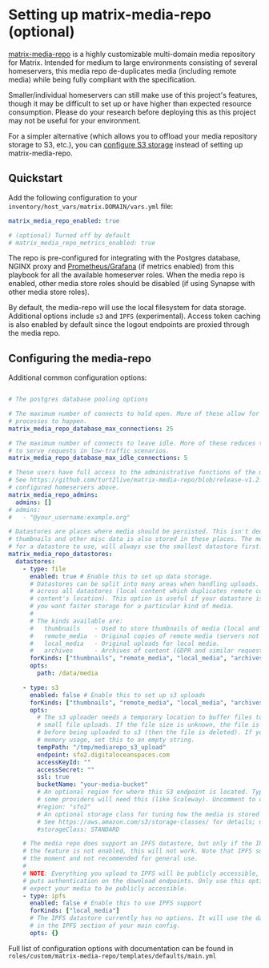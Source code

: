 # Setting up matrix-media-repo (optional)

[matrix-media-repo](https://docs.t2bot.io/matrix-media-repo/) is a highly customizable multi-domain media repository for Matrix. Intended for medium to large environments consisting of several homeservers, this media repo de-duplicates media (including remote media) while being fully compliant with the specification.

Smaller/individual homeservers can still make use of this project's features, though it may be difficult to set up or have higher than expected resource consumption. Please do your research before deploying this as this project may not be useful for your environment.

For a simpler alternative (which allows you to offload your media repository storage to S3, etc.), you can [configure S3 storage](configuring-playbook-s3.md) instead of setting up matrix-media-repo.

## Quickstart

Add the following configuration to your `inventory/host_vars/matrix.DOMAIN/vars.yml` file:

```yaml
matrix_media_repo_enabled: true

# (optional) Turned off by default
# matrix_media_repo_metrics_enabled: true
```

The repo is pre-configured for integrating with the Postgres database, NGINX proxy and [Prometheus/Grafana](configuring-playbook-prometheus-grafana.md) (if metrics enabled) from this playbook for all the available homeserver roles. When the media repo is enabled, other media store roles should be disabled (if using Synapse with other media store roles).

By default, the media-repo will use the local filesystem for data storage. Additional options include `s3` and `IPFS` (experimental). Access token caching is also enabled by default since the logout endpoints are proxied through the media repo.

## Configuring the media-repo

Additional common configuration options:
```yaml

# The postgres database pooling options

# The maximum number of connects to hold open. More of these allow for more concurrent
# processes to happen.
matrix_media_repo_database_max_connections: 25

# The maximum number of connects to leave idle. More of these reduces the time it takes
# to serve requests in low-traffic scenarios.
matrix_media_repo_database_max_idle_connections: 5

# These users have full access to the administrative functions of the media repository.
# See https://github.com/turt2live/matrix-media-repo/blob/release-v1.2.8/docs/admin.md for information on what these people can do. They must belong to one of the
# configured homeservers above.
matrix_media_repo_admins:
  admins: []
# admins:
#   - "@your_username:example.org"

# Datastores are places where media should be persisted. This isn't dedicated for just uploads:
# thumbnails and other misc data is also stored in these places. The media repo, when looking
# for a datastore to use, will always use the smallest datastore first.
matrix_media_repo_datastores:
  datastores:
    - type: file
      enabled: true # Enable this to set up data storage.
      # Datastores can be split into many areas when handling uploads. Media is still de-duplicated
      # across all datastores (local content which duplicates remote content will re-use the remote
      # content's location). This option is useful if your datastore is becoming very large, or if
      # you want faster storage for a particular kind of media.
      #
      # The kinds available are:
      #   thumbnails    - Used to store thumbnails of media (local and remote).
      #   remote_media  - Original copies of remote media (servers not configured by this repo).
      #   local_media   - Original uploads for local media.
      #   archives      - Archives of content (GDPR and similar requests).
      forKinds: ["thumbnails", "remote_media", "local_media", "archives"]
      opts:
        path: /data/media

    - type: s3
      enabled: false # Enable this to set up s3 uploads
      forKinds: ["thumbnails", "remote_media", "local_media", "archives"]
      opts:
        # The s3 uploader needs a temporary location to buffer files to reduce memory usage on
        # small file uploads. If the file size is unknown, the file is written to this location
        # before being uploaded to s3 (then the file is deleted). If you aren't concerned about
        # memory usage, set this to an empty string.
        tempPath: "/tmp/mediarepo_s3_upload"
        endpoint: sfo2.digitaloceanspaces.com
        accessKeyId: ""
        accessSecret: ""
        ssl: true
        bucketName: "your-media-bucket"
        # An optional region for where this S3 endpoint is located. Typically not needed, though
        # some providers will need this (like Scaleway). Uncomment to use.
        #region: "sfo2"
        # An optional storage class for tuning how the media is stored at s3.
        # See https://aws.amazon.com/s3/storage-classes/ for details; uncomment to use.
        #storageClass: STANDARD

    # The media repo does support an IPFS datastore, but only if the IPFS feature is enabled. If
    # the feature is not enabled, this will not work. Note that IPFS support is experimental at
    # the moment and not recommended for general use.
    #
    # NOTE: Everything you upload to IPFS will be publicly accessible, even when the media repo
    # puts authentication on the download endpoints. Only use this option for cases where you
    # expect your media to be publicly accessible.
    - type: ipfs
      enabled: false # Enable this to use IPFS support
      forKinds: ["local_media"]
      # The IPFS datastore currently has no options. It will use the daemon or HTTP API configured
      # in the IPFS section of your main config.
      opts: {}

```

Full list of configuration options with documentation can be found in `roles/custom/matrix-media-repo/templates/defaults/main.yml`

